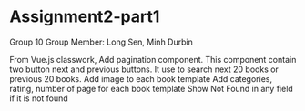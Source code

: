 # Assignment2-part1
Group 10
Group Member: Long Sen, Minh Durbin

From Vue.js classwork,
Add pagination component. This component contain two button next and previous buttons.
It use to search next 20 books or previous 20 books.
Add image to each book template
Add categories, rating, number of page for each book template
Show Not Found in any field if it is not found